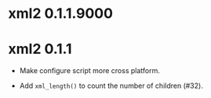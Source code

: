 # xml2 0.1.1.9000

# xml2 0.1.1

* Make configure script more cross platform.

* Add `xml_length()` to count the number of children (#32).
